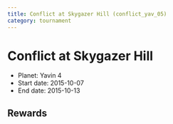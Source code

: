 ```yaml
---
title: Conflict at Skygazer Hill (conflict_yav_05)
category: tournament
---
```

# Conflict at Skygazer Hill

  * Planet: Yavin 4
  * Start date: 2015-10-07
  * End date: 2015-10-13

## Rewards

